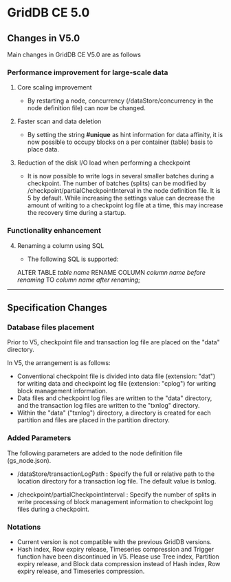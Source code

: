 # GridDB CE 5.0

## Changes in V5.0

Main changes in GridDB CE V5.0 are as follows

### Performance improvement for large-scale data

1. Core scaling improvement

    - By restarting a node, concurrency (/dataStore/concurrency in the node definition file) can now be changed.

2. Faster scan and data deletion

    - By setting the string **#unique** as hint information for data affinity, it is now possible to occupy blocks on a per container (table) basis to place data.

3. Reduction of the disk I/O load when performing a checkpoint

    - It is now possible to write logs in several smaller batches during a checkpoint. The number of batches (splits) can be modified by /checkpoint/partialCheckpointInterval in the node definition file. It is 5 by default. While increasing the settings value can decrease the amount of writing to a checkpoint log file at a time, this may increase the recovery time during a startup.

### Functionality enhancement

4. Renaming a column using SQL

    - The following SQL is supported:

    ALTER TABLE *table name* RENAME COLUMN *column name before renaming* TO *column name after renaming*;

---

## Specification Changes

### Database files placement

Prior to V5, checkpoint file and transaction log file are placed on the "data" directory.

In V5, the arrangement is as follows: 

  * Conventional checkpoint file is divided into data file (extension: "dat") for writing data and checkpoint log file (extension: "cplog") for writing block management information.
  * Data files and checkpoint log files are written to the "data" directory, and the transaction log files are written to  the "txnlog" directory.
  * Within the "data" ("txnlog") directory, a directory is created for each partition and files are placed in the partition directory.

### Added Parameters

The following parameters are added to the node definition file (gs_node.json).

  * /dataStore/transactionLogPath : Specify the full or relative path to the location directory for a transaction log file. The default value is txnlog.

  * /checkpoint/partialCheckpointInterval : Specify the number of splits in write processing of block management information to checkpoint log files during a checkpoint.

### Notations

- Current version is not compatible with the previous GridDB versions.
- Hash index, Row expiry release, Timeseries compression and Trigger function have been discontinued in V5.
Please use Tree index, Partition expiry release, and Block data compression instead of Hash index, Row expiry release, and Timeseries compression.

